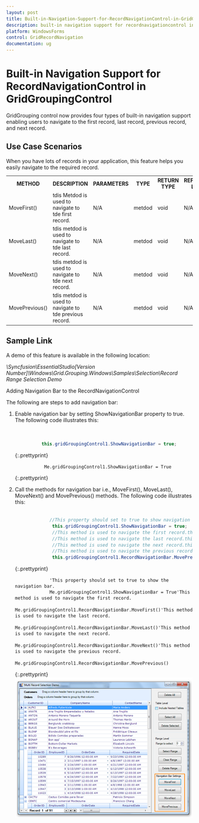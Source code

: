 ```yaml
---
layout: post
title: Built-in-Navigation-Support-for-RecordNavigationControl-in-GridGroupingControl | WindowsForms | Syncfusion
description: built-in navigation support for recordnavigationcontrol in gridgroupingcontrol
platform: WindowsForms
control: GridRecordNavigation
documentation: ug
---
```


# Built-in Navigation Support for RecordNavigationControl in GridGroupingControl

GridGrouping control now provides four types of built-in navigation support enabling users to navigate to the first record, last record, previous record, and next record. 

## Use Case Scenarios

When you have lots of records in your application, this feature helps you easily navigate to the required record.



<table>
<tr>
<th>
METHOD</th><th>
DESCRIPTION</th><th>
PARAMETERS</th><th>
TYPE</th><th>
RETURN TYPE</th><th>
REFERENCE LINKS</th></tr>
<tr>
<td>
MoveFirst()</td><td>
tdis Metdod is used to navigate to tde first record.</td><td>
N/A </td><td>
metdod</td><td>
void </td><td>
N/A. </td></tr>
<tr>
<td>
MoveLast()</td><td>
tdis metdod is used to navigate to tde last record.</td><td>
N/A</td><td>
metdod</td><td>
void</td><td>
N/A</td></tr>
<tr>
<td>
MoveNext()</td><td>
tdis metdod is used to navigate to tde next record.</td><td>
N/A</td><td>
metdod</td><td>
void</td><td>
N/A</td></tr>
<tr>
<td>
MovePrevious()</td><td>
tdis metdod is used to navigate to tde previous record.</td><td>
N/A </td><td>
metdod</td><td>
void</td><td>
N/A</td></tr>
</table>

## Sample Link

A demo of this feature is available in the following location:

_<Install Location>\Syncfusion\EssentialStudio\[Version Number]\Windows\Grid.Grouping.Windows\Samples\Selection\Record Range Selection Demo_

Adding Navigation Bar to the RecordNavigationControl

The following are steps to add navigation bar:

1. Enable navigation bar by setting ShowNavigationBar property to true. The following code illustrates this:


   ~~~ cs


             this.gridGroupingControl1.ShowNavigationBar = true;
   ~~~
   {:.prettyprint}
   
   ~~~ vbnet
              Me.gridGroupingControl1.ShowNavigationBar = True
   ~~~
   {:.prettyprint}


2. Call the methods for navigation bar i.e., MoveFirst(), MoveLast(), MoveNext() and MovePrevious() methods. The following code illustrates this: 


   ~~~ cs

				//This property should set to true to show navigation bar.      
				 this.gridGroupingControl1.ShowNavigationBar = true;
				 //This method is used to navigate the first record.this.gridGroupingControl1.RecordNavigationBar.MoveFirst();
				 //This method is used to navigate the last record.this.gridGroupingControl1.RecordNavigationBar.MoveLast();
				 //This method is used to navigate the next record.this.gridGroupingControl1.RecordNavigationBar.MoveNext();
				 //This method is used to navigate the previous record.    
				 this.gridGroupingControl1.RecordNavigationBar.MovePrevious();
   ~~~
   {:.prettyprint}
   
   ~~~ vbnet
				'This property should set to true to show the navigation bar.      
				Me.gridGroupingControl1.ShowNavigationBar = True'This method is used to navigate the first record.   
				Me.gridGroupingControl1.RecordNavigationBar.MoveFirst()'This method is used to navigate the last record.   
				Me.gridGroupingControl1.RecordNavigationBar.MoveLast()'This method is used to navigate the next record. 
				Me.gridGroupingControl1.RecordNavigationBar.MoveNext()'This method is used to navigate the previous record.
				Me.gridGroupingControl1.RecordNavigationBar.MovePrevious()
   ~~~
   {:.prettyprint}
   ![](Builtin_images/Builtin_img1.png)



